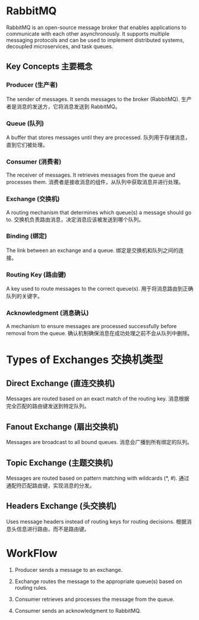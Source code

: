 # RabbitMQ

RabbitMQ is an open-source message broker that enables applications to communicate with each other asynchronously. It supports multiple messaging protocols and can be used to implement distributed systems, decoupled microservices, and task queues.

## Key Concepts 主要概念

### Producer (生产者)

The sender of messages. It sends messages to the broker (RabbitMQ).
生产者是消息的发送方，它将消息发送到 RabbitMQ。

### Queue (队列)

A buffer that stores messages until they are processed.
队列用于存储消息，直到它们被处理。

### Consumer (消费者)

The receiver of messages. It retrieves messages from the queue and processes them.
消费者是接收消息的组件，从队列中获取消息并进行处理。

### Exchange (交换机)

A routing mechanism that determines which queue(s) a message should go to.
交换机负责路由消息，决定消息应该被发送到哪个队列。

### Binding (绑定)

The link between an exchange and a queue.
绑定是交换机和队列之间的连接。

### Routing Key (路由键)

A key used to route messages to the correct queue(s).
用于将消息路由到正确队列的关键字。

### Acknowledgment (消息确认)

A mechanism to ensure messages are processed successfully before removal from the queue.
确认机制确保消息在成功处理之前不会从队列中删除。

# Types of Exchanges 交换机类型

## Direct Exchange (直连交换机)

Messages are routed based on an exact match of the routing key.
消息根据完全匹配的路由键发送到特定队列。

## Fanout Exchange (扇出交换机)

Messages are broadcast to all bound queues.
消息会广播到所有绑定的队列。

## Topic Exchange (主题交换机)

Messages are routed based on pattern matching with wildcards (\*, #).
通过通配符匹配路由键，实现消息的分发。

## Headers Exchange (头交换机)

Uses message headers instead of routing keys for routing decisions.
根据消息头信息进行路由，而不是路由键。

# WorkFlow

1. Producer sends a message to an exchange.

2. Exchange routes the message to the appropriate queue(s) based on routing rules.

3. Consumer retrieves and processes the message from the queue.

4. Consumer sends an acknowledgment to RabbitMQ.
